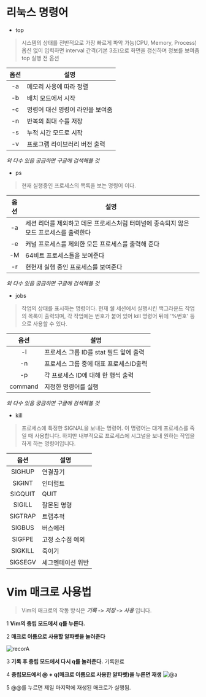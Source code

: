 # 리눅스 명령어
* top
 > 시스템의 상태를 전반적으로 가장 빠르게 파악 가능(CPU, Memory, Process)
 > 옵션 없이 입력하면 interval 간격(기본 3초)으로 화면을 갱신하며 정보를 보여줌
 > top 실행 전 옵션

| 옵션      |설명                                       |
| :------------: | -------------------------------------------------- |
|-a| 메모리 사용에 따라 정렬                  |
|-b| 배치 모드에서 시작 |
|-c| 명령어 대신 명령어 라인을 보여줌 |
|-n| 반복의 최대 수를 저장 |
|-s| 누적 시간 모드로 시작 |
|-v| 프로그램 라이브러리 버전 출력 |

_외 다수 있음 궁금하면 구글에 검색해볼 것_

* ps
 > 현재 실행중인 프로세스의 목록을 보는 명령어 이다.


| 옵션      |설명                                       |
| :------------: | -------------------------------------------------- |
|-a| 세션 리더를 제외하고 데몬 프로세스처럼 터미널에 종속되지 않은 모드 프로세스를 출력한다                  |
|-e| 커널 프로세스를 제외한 모든 프로세스를 출력해 준다 |
|-M| 64비트 프로세스들을 보여준다 |
|-r| 현현재 실행 중인 프로세스를 보여준다 |

_외 다수 있음 궁금하면 구글에 검색해볼 것_


* jobs
 > 작업의 상태를 표시하는 명령어다. 현재 쉘 세션에서 실행시킨 백그라운드 작업의 목록이 출력되며,
 각 작업에는 번호가 붙어 있어 kill 명령어 뒤에 '%번호' 등으로 사용할 수 있다.

| 옵션      |설명                                       |
| :------------: | -------------------------------------------------- |
|-l| 프로세스 그룹 ID를 stat 필드 앞에 출력                  |
|-n| 프로세스 그룹 중에 대표 프로세스ID출력 |
|-p| 각 프로세스 ID에 대해 한 행씩 출력 |
|command| 지정한 명령어를 실행 |

_외 다수 있음 궁금하면 구글에 검색해볼 것_

* kill
 > 프로세스에 특정한 SIGNAL을 보내는 명령어. 이 명령어는 대게 프로세스를 죽일 때 사용합니다. 하지만 내부적으로 프로세스에 시그널을 보내 원하는 작업을 하게 하는 명령어입니다.

| 옵션      |설명                                       |
| :------------: | -------------------------------------------------- |
|SIGHUP| 연결끊기 |
|SIGINT| 인터럽트 |
|SIGQUIT| QUIT |
|SIGILL| 잘몬된 명령 |
|SIGTRAP| 트랩추적 |
|SIGBUS| 버스에러 |
|SIGFPE| 고정 소수점 예외 |
|SIGKILL| 죽이기 |
|SIGSEGV| 세그멘테이션 위반|





# Vim 매크로 사용법 
> Vim의 매크로의 작동 방식은 ***기록 -> 저장 -> 사용*** 입니다.

1 **Vim의 중립 모드에서 q를 누른다.** 

2 **매크로 이름으로 사용할 알파벳을 눌러준다**

![recorA](https://user-images.githubusercontent.com/105164444/170863488-f8f1a213-bd9e-4faf-be75-8b6fb95357d9.jpg)

3 **기록 후 중립 모드에서 다시 q를 눌러준다.** 기록완료

4 **중립모드에서 @ + q(매크로 이름으로 사용한 알파벳)을 누른면 재생**
![@a](https://user-images.githubusercontent.com/105164444/170863561-55fbea82-8251-4af0-accc-8bd0a1a2115f.jpg)

5 @@를 누르면 제일 마지막에 재생된 매크로가 실행됨.










